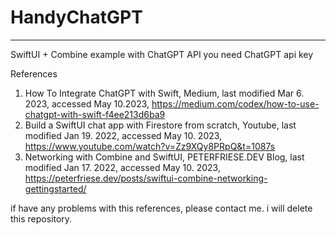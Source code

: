 # HandyChatGPT

---------------------------
SwiftUI + Combine example with ChatGPT API
you need ChatGPT api key

References
1) How To Integrate ChatGPT with Swift, Medium, last modified Mar 6. 2023, accessed May 10.2023, https://medium.com/codex/how-to-use-chatgpt-with-swift-f4ee213d6ba9
2) Build a SwiftUI chat app with Firestore from scratch, Youtube, last modified Jan 19. 2022, accessed May 10. 2023, https://www.youtube.com/watch?v=Zz9XQy8PRpQ&t=1087s
3) Networking with Combine and SwiftUI, PETERFRIESE.DEV Blog, last modified Jan 17. 2022, accessed May 10. 2023, https://peterfriese.dev/posts/swiftui-combine-networking-gettingstarted/

if have any problems with this references, please contact me. i will delete this repository.
